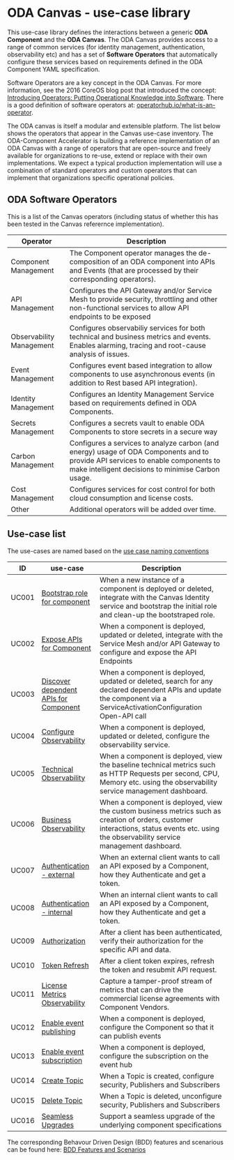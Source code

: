 # ODA Canvas - use-case library

This use-case library defines the interactions between a generic **ODA Component** and the **ODA Canvas**. The ODA Canvas provides access to a range of common services (for identity management, authentication, observability etc) and has a set of **Software Operators** that automatically configure these services based on requirements defined in the ODA Component YAML specification. 

Software Operators are a key concept in the ODA Canvas. For more information, see the 2016 CoreOS blog post that introduced the concept: [Introducing Operators: Putting Operational Knowledge into Software](https://web.archive.org/web/20170129131616/https://coreos.com/blog/introducing-operators.html). There is a good definition of software operators at: [operatorhub.io/what-is-an-operator](https://operatorhub.io/what-is-an-operator).

The ODA canvas is itself a modular and extensible platform. The list below shows the operators that appear in the Canvas use-case inventory. The ODA-Component Accelerator is building a reference implementation of an ODA Canvas with a range of operators that are open-source and freely available for organizations to re-use, extend or replace with their own implementations. We expect a typical production implementation will use a combination of standard operators and custom operators that can implement that organizations specific operational policies.

## ODA Software Operators

This is a list of the Canvas operators (including status of whether this has been tested in the Canvas referernce implementation).

| Operator            | Description                     |
| ------------------- | ------------------------------- |
| Component Management | The Component operator manages the de-composition of an ODA component into APIs and Events (that are processed by their corresponding operators). |
| API Management | Configures the API Gateway and/or Service Mesh to provide security, throttling and other non-functional services to allow API endpoints to be exposed |
| Observability Management | Configures observabiliy services for both technical and business metrics and events. Enables alarming, tracing and root-cause analysis of issues.|
| Event Management | Configures event based integration to allow components to use asynchronous events (in addition to Rest based API integration). |
| Identity Management | Configures an Identity Management Service based on requirements defined in ODA Components. |
| Secrets Management | Configures a secrets vault to enable ODA Components to store secrets in a secure way |
| Carbon Management | Configures a services to analyze carbon (and energy) usage of ODA Components and to provide API services to enable components to make intelligent decisions to minimise Carbon usage.  |
| Cost Management | Configures services for cost control for both cloud consumption and license costs.  |
| Other | Additional operators will be added over time.  |




## Use-case list

The use-cases are named based on the [use case naming conventions](use-case-naming-conventions.md)


| ID  |   use-case          | Description           |
| --- | ------------------- | --------------------- |
| UC001 | [Bootstrap role for component](UC001-Bootstrap-role-for-component.md) | When a new instance of a component is deployed or deleted, integrate with the Canvas Identity service and bootstrap the initial role and clean-up the bootstraped role. |
| UC002 | [Expose APIs for Component](UC002-Expose-APIs-for-Component.md) | When a component is deployed, updated or deleted, integrate with the Service Mesh and/or API Gateway to configure and expose the API Endpoints |
| UC003 | [Discover dependent APIs for Component](UC003-Discover-dependent-APIs-for-Component.md) | When a component is deployed, updated or deleted, search for any declared dependent APIs and update the component via a ServiceActivationConfiguration Open-API call |
| UC004 | [Configure Observability](UC004-Configure-Observability.md) | When a component is deployed, updated or deleted, configure the observability service. || Authentication | When an external consumer calls an exposed API for a component, manage the authenticate the consumer and pass the authenticated request (including authentication token) to the component. |
| UC005 | [Technical Observability](UC005-Technical-Observability.md) | When a component is deployed, view the baseline technical metrics such as HTTP Requests per second, CPU, Memory etc. using the observability service management dashboard.|
| UC006 | [Business Observability](UC006-Business-Observability.md) | When a component is deployed, view the custom business metrics such as creation of orders, customer interactions, status events etc. using the observability service management dashboard.|
| UC007 | [Authentication - external](UC007-Authentication-external.md) | When an external client wants to call an API exposed by a Component, how they Authenticate and get a token. |
| UC008 | [Authentication - internal](UC008-Authentication-internal.md) | When an internal client wants to call an API exposed by a Component, how they Authenticate and get a token. |
| UC009 | [Authorization](UC009-Authorization.md) | After a client has been authenticated, verify their authorization for the specific API and data.|
| UC010 | [Token Refresh](UC010-Token-Refresh.md) | After a client token expires, refresh the token and resubmit API request.|
| UC011 | [License Metrics Observability](UC011-License-Metrics-Observability.md) | Capture a tamper-proof stream of metrics that can drive the commercial license agreements with Component Vendors.|
| UC012 | [Enable event publishing](UC012-Enable-Event-Publishing.md)      | When a component is deployed, configure the Component so that it can publish events |
| UC013 | [Enable event subscription](UC013-Enable-Event-Subscription.md)  | When a component is deployed, configure the subscription on the event hub|
| UC014 | [Create Topic](UC014-Create-Topic.md)                            | When a Topic is created, configure security, Publishers and Subscribers|
| UC015 | [Delete Topic](UC015-Delete-Topic.md)                            | When a Topic is deleted, unconfigure security, Publishers and Subscribers|
| UC016 | [Seamless Upgrades](UC016-Seamless-upgrade-of-component-spec.md)                            | Support a seamless upgrade of the underlying component specifications|

The corresponding Behavour Driven Design (BDD) features and scenarious can be found here: [BDD Features and Scenarios](../compliance-test-kit/BDD-and-TDD/README.md)
